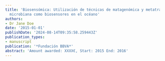 ```yaml
---
title: 'Biosensómica: Utilización de técnicas de matagenómica y metatranscriptómica
  microbiana como biosensores en el océano'
authors:
- Dr Jane Doe
date: '2015-01-01'
publishDate: '2024-08-14T09:35:58.259443Z'
publication_types:
- manuscript
publication: '*Fundación BBVA*'
abstract: 'Amount awarded: XXXX€, Start: 2015 End: 2016'
---
```

